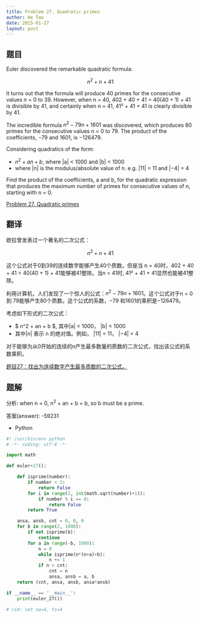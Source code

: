 ```yaml
---
title: Problem 27. Quadratic primes
author: He Tao
date: 2015-01-27
layout: post
---
```


## 题目

Euler discovered the remarkable quadratic formula:

$$ n^2 + n + 41 $$

It turns out that the formula will produce 40 primes for the consecutive values n = 0 to 39. However, when n = 40, 402 + 40 + 41 = 40(40 + 1) + 41 is divisible by 41, and certainly when n = 41, 41² + 41 + 41 is clearly divisible by 41.

The incredible formula  $n^2 − 79n + 1601$ was discovered, which produces 80 primes for the consecutive values n = 0 to 79. The product of the coefficients, −79 and 1601, is −126479.

Considering quadratics of the form:

+ $n^2 + an + b$, where |a| < 1000 and |b| < 1000
+ where |n| is the modulus/absolute value of n. e.g. |11| = 11 and |−4| = 4

Find the product of the coefficients, a and b, for the quadratic expression that produces the maximum number of primes for consecutive values of n, starting with n = 0.

[Problem 27. Quadratic primes](https://projecteuler.net/problem=27 "Problem 27")

## 翻译

欧拉曾发表过一个著名的二次公式：

$$ n^2 + n + 41 $$

这个公式对于0到39的连续数字能够产生40个质数。但是当 n = 40时，402 + 40 + 41 = 40(40 + 1) + 41能够被41整除。当n = 41时, 41² + 41 + 41显然也能被41整除。

利用计算机，人们发现了一个惊人的公式：$n^2 − 79n + 1601$。这个公式对于n = 0 到 79能够产生80个质数。这个公式的系数，−79 和1601的乘积是−126479。

考虑如下形式的二次公式：

+ $ n^2 + an + b $, 其中|a| < 1000， |b| < 1000
+ 其中|n| 表示 n 的绝对值。例如， |11| = 11， |−4| = 4

对于能够为从0开始的连续的n产生最多数量的质数的二次公式，找出该公式的系数乘积。

[题目27：找出为连续数字产生最多质数的二次公式。](http://pe.spiritzhang.com/index.php/2011-05-11-09-44-54/28-27 "题目27")

## 题解

分析: when n = 0, n<sup>2</sup> + an + b = b, so b must be a prime.

答案(answer): -59231

+ Python

~~~python
#! /usr/bin/env python
# -*- coding: utf-8 -*-

import math

def euler+27():

    def isprime(number):
        if number < 2:
            return False
        for i in range(2, int(math.sqrt(number)+1)):
            if number % i == 0:
                return False
        return True

    ansa, ansb, cnt = 0, 0, 0
    for b in range(2, 1000):
        if not isprime(b):
            continue
        for a in range(-b, 1000):
            n = 0
            while isprime(n*(n+a)+b):
                n += 1
            if n > cnt:
                cnt = n
                ansa, ansb = a, b
    return (cnt, ansa, ansb, ansa*ansb)

if __name__ == '__main__':
    print(euler_27())

# vim: set sw=4, ts=4
~~~

